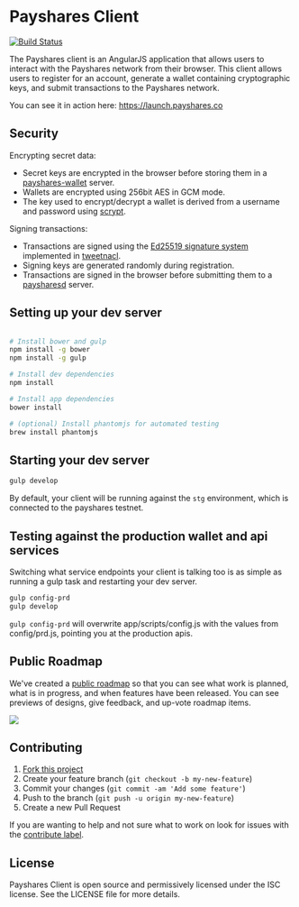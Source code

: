 # Payshares Client

[![Build Status](https://travis-ci.org/Payshares/payshares-client.svg)](https://travis-ci.org/Payshares/payshares-client)

The Payshares client is an AngularJS application that allows users to interact with the Payshares network from their browser.
This client allows users to register for an account, generate a wallet containing cryptographic keys, and submit transactions to the Payshares network.

You can see it in action here: https://launch.payshares.co

## Security

Encrypting secret data:
 - Secret keys are encrypted in the browser before storing them in a [payshares-wallet](https://github.com/payshares/payshares-wallet) server.
 - Wallets are encrypted using 256bit AES in GCM mode.
 - The key used to encrypt/decrypt a wallet is derived from a username and password using [scrypt](http://en.wikipedia.org/wiki/Scrypt).

Signing transactions:
 - Transactions are signed using the [Ed25519 signature system](http://ed25519.cr.yp.to/) implemented in [tweetnacl](http://tweetnacl.cr.yp.to/).
 - Signing keys are generated randomly during registration.
 - Transactions are signed in the browser before submitting them to a [paysharesd](https://github.com/payshares/paysharesd) server.

## Setting up your dev server

```bash

# Install bower and gulp
npm install -g bower
npm install -g gulp

# Install dev dependencies
npm install

# Install app dependencies
bower install

# (optional) Install phantomjs for automated testing
brew install phantomjs

```

## Starting your dev server

```bash
gulp develop
```

By default, your client will be running against the `stg` environment, which is connected to the payshares testnet.

## Testing against the production wallet and api services

Switching what service endpoints your client is talking too is as simple as running a gulp task and restarting your dev server.

```bash
gulp config-prd
gulp develop
```

`gulp config-prd` will overwrite app/scripts/config.js with the values from config/prd.js, pointing you at the production apis.

## Public Roadmap

We've created a [public roadmap](https://trello.com/b/Clb1VMP5/platform-roadmap) so that you can see what work is planned, what is in progress, and when features have been released.  You can see previews of designs, give feedback, and up-vote roadmap items.

[![](https://trello.com/b/Clb1VMP5.png)](https://trello.com/b/Clb1VMP5/platform-roadmap)  

## Contributing

 1. [Fork this project](https://github.com/payshares/payshares-client/fork)
 2. Create your feature branch (`git checkout -b my-new-feature`)
 3. Commit your changes (`git commit -am 'Add some feature'`)
 4. Push to the branch (`git push -u origin my-new-feature`)
 5. Create a new Pull Request

If you are wanting to help and not sure what to work on look for issues with the [contribute label](https://github.com/payshares/payshares-client/issues?q=is%3Aopen+is%3Aissue+label%3Acontribute).

## License

Payshares Client is open source and permissively licensed under the ISC license. See the LICENSE file for more details.
